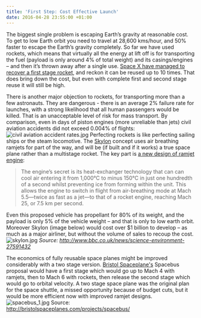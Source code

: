 ```yaml
---
title: 'First Step: Cost Effective Launch'
date: 2016-04-28 23:55:00 +01:00
---
```


The biggest single problem is escaping Earth’s gravity at reasonable cost. To get to low Earth orbit you need to travel at 28,600 kms/hour, and 50% faster to escape the Earth’s gravity completely. So far we have used rockets, which means that virtually all the energy at lift off is for transporting the fuel (payload is only around 4% of total weight) and its casings/engines – and then it’s thrown away after a single use. [Space X have managed to recover a first stage rocket](http://spaceflightnow.com/2015/12/22/watch-spacex-recover-booster/), and reckon it can be reused up to 10 times. That does bring down the cost, but even with complete first and second stage reuse it will still be high.

There is another major objection to rockets, for transporting more than a few astronauts. They are dangerous - there is an average 2% failure rate for launches, with a strong likelihood that all human passengers would be killed. That is an unacceptable level of risk for mass transport. By comparison, even in days of piston engines (more unreliable than jets) civil aviation accidents did not exceed 0.004% of flights:
![civil aviation accident rates.jpg](/uploads/civil%20aviation%20accident%20rates.jpg) 
Perfecting rockets is like perfecting sailing ships or the steam locomotive. The [Skylon](https://en.wikipedia.org/wiki/Skylon_(spacecraft)) concept  uses air breathing ramjets for part of the way, and will be (if built and if it works) a true space plane rather than a multistage rocket.  The key part is [a new design of ramjet engine](http://www.reactionengines.co.uk/press_release.html):

> The engine’s secret is its heat-exchanger technology that can can cool air entering it from 1,000°C to minus 150°C in just one hundredth of a second whilst preventing ice from forming within the unit. This allows the engine to switch in flight from air-breathing mode at Mach 5.5—twice as fast as a jet—to that of a rocket engine, reaching Mach 25, or 7.5 km per second.

Even this proposed vehicle has propellant for 80% of its weight, and the payload is only 5% of the vehicle weight – and that is only to low earth orbit. Moreover Skylon (image below) would cost over $1 billion to develop – as much as a major airliner, but without the volume of sales to recoup the cost.
![skylon.jpg](/uploads/skylon.jpg)
*Source: http://www.bbc.co.uk/news/science-environment-27591432*

The economics of fully reusable space planes might be improved considerably with a two stage version. [Bristol Spaceplane's](http://bristolspaceplanes.com/projects/spacebus/) Spacebus proposal would have a first stage which would go up to Mach 4 with ramjets, then to Mach 6 with rockets, then release the second stage which would go to orbital velocity. A two stage space plane was the original plan for the space shuttle, a missed opportunity because of budget cuts, but it would be more efficient now with improved ramjet designs.
![spacebus_1.jpg](/uploads/spacebus_1.jpg)
Source: http://bristolspaceplanes.com/projects/spacebus/